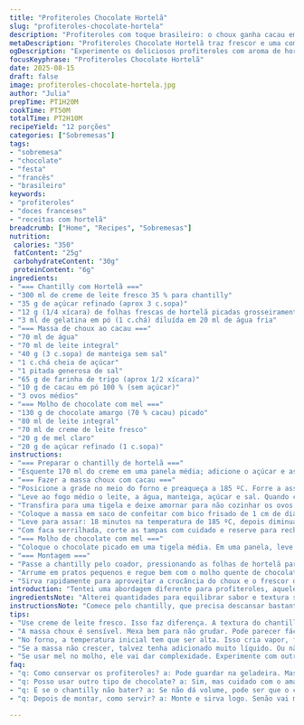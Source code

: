```yaml
---
title: "Profiteroles Chocolate Hortelã"
slug: "profiteroles-chocolate-hortela"
description: "Profiteroles com toque brasileiro: o choux ganha cacau em pó substituindo parte da farinha, o chantilly é aromatizado com folhas frescas de hortelã e usa gelatina para garantir estabilidade. A ganache combina chocolate amargo com creme de leite e mel em vez de siropo de milho, dando textura aveludada e sabor levemente floral. Ajustes nos tempos e na ordem do preparo valorizam a textura do pão de choux e evitam desgaste da gelatina. Recebi dicas valiosas sobre o ponto do chantilly com hortelã e a temperatura ideal do forno para manter o interior fofinho e a casquinha crocante do choux. Um legado de experiências, erros e acertos para quem não quer só seguir receita, mas entender cada flagrante de toque e sabor."
metaDescription: "Profiteroles Chocolate Hortelã traz frescor e uma combinação única de sabores brasileiros e franceses em um só prato."
ogDescription: "Experimente os deliciosos profiteroles com aroma de hortelã e molho de chocolate com mel, um toque brasileiro para uma receita clássica."
focusKeyphrase: "Profiteroles Chocolate Hortelã"
date: 2025-08-15
draft: false
image: profiteroles-chocolate-hortela.jpg
author: "Julia"
prepTime: PT1H20M
cookTime: PT50M
totalTime: PT2H10M
recipeYield: "12 porções"
categories: ["Sobremesas"]
tags:
- "sobremesa"
- "chocolate"
- "festa"
- "francês"
- "brasileiro"
keywords:
- "profiteroles"
- "doces franceses"
- "receitas com hortelã"
breadcrumb: ["Home", "Recipes", "Sobremesas"]
nutrition: 
 calories: "350"
 fatContent: "25g"
 carbohydrateContent: "30g"
 proteinContent: "6g"
ingredients:
- "=== Chantilly com Hortelã ==="
- "300 ml de creme de leite fresco 35 % para chantilly"
- "35 g de açúcar refinado (aprox 3 c.sopa)"
- "12 g (1/4 xícara) de folhas frescas de hortelã picadas grosseiramente"
- "3 ml de gelatina em pó (1 c.chá) diluída em 20 ml de água fria"
- "=== Massa de choux ao cacau ==="
- "70 ml de água"
- "70 ml de leite integral"
- "40 g (3 c.sopa) de manteiga sem sal"
- "1 c.chá cheia de açúcar"
- "1 pitada generosa de sal"
- "65 g de farinha de trigo (aprox 1/2 xícara)"
- "10 g de cacau em pó 100 % (sem açúcar)"
- "3 ovos médios"
- "=== Molho de chocolate com mel ==="
- "130 g de chocolate amargo (70 % cacau) picado"
- "80 ml de leite integral"
- "70 ml de creme de leite fresco"
- "20 g de mel claro"
- "20 g de açúcar refinado (1 c.sopa)"
instructions:
- "=== Preparar o chantilly de hortelã ==="
- "Esquente 170 ml do creme em uma panela média; adicione o açúcar e as folhas de hortelã. Assim que ferver, desligue o fogo, tampe e deixe em infusão por 12 minutos para dar aroma intenso mas sem amargar. Enquanto isso, hidrate a gelatina na água. Ela deve ficar inchada, macia, sem grumos. Integrar devagar a gelatina na mistura quente mexendo até dissolver completamente; só assim gelatina derrete bem sem vir bolota. Acrescente o restante do creme frio para frescor e para ajustar a temperatura. Passe para um bowl, cubra com filme encostado na superfície, evita película e cheiro. Guarde na geladeira de 8 a 10 horas, a gelatina precisa firmar devagar para que o chantilly mantenha sustentação depois de batido."
- "=== Fazer a massa choux com cacau ==="
- "Posicione a grade no meio do forno e preaqueça a 185 ºC. Forre a assadeira com papel manteiga ou tapete de silicone; o segredo: massa choux não gruda se tiver uma superfície antiaderente, facilita na hora de desenformar e assar de maneira uniforme."
- "Leve ao fogo médio o leite, a água, manteiga, açúcar e sal. Quando começar a ferver, retire do fogo e adicione imediatamente o cacau e a farinha de uma vez só. Misture vigorosamente com colher de pau até a massa desgrudar das bordas formando uma bola brilhante e lisa, isso leva cerca de 1,5 a 2 minutos. Volte ao fogo médio baixo mexendo por mais 4 minutos para ressecar bem a massa; isso evita que os profiteroles murchem depois de assados."
- "Transfira para uma tigela e deixe amornar para não cozinhar os ovos e irritar a massa. Incorpore geleosamente os ovos, um a um, batendo com colher de pau ou batedor plano até ficar homogêneo e com textura leve e firme; aqui não pode exagerar senão a massa fica muito mole e espalha na assadeira."
- "Coloque a massa em saco de confeitar com bico frisado de 1 cm de diâmetro. Faça 12 montinhos semelhantes, deixado espaço entre eles para crescerem. Bata o último ovo e use para pincelar com cuidado por cima, ajuda a formar a casquinha brilhante e dourada que vai segurar o ar dentro."
- "Leve para assar: 18 minutos na temperatura de 185 ºC, depois diminua para 175 ºC por mais 18 minutos. Evite abrir o forno antes de 30 minutos porque o choque térmico pode desinflar as massas. Sala o forno com a porta ligeiramente aberta, usando uma colher de pau, e deixe por 15 minutos para secar por dentro e manter crocante por fora. Resfrie completamente na grade - cerca de 1 hora."
- "Com faca serrilhada, corte as tampas com cuidado e reserve para rechear depois."
- "=== Molho de chocolate com mel ==="
- "Coloque o chocolate picado em uma tigela média. Em uma panela, leve ao fogo o leite, o creme, o açúcar e o mel. Assim que ferver, despeje quente sobre o chocolate e espere 60 segundos, sem mexer. O calor vai derreter o chocolate delicadamente. Bata com um fouet até ligar a mistura numa textura brilhante, cremosa e fluida. Mantenha aquecido em banho maria ou panela quente desligada, mexendo de vez em quando para evitar película."
- "=== Montagem ==="
- "Passe a chantilly pelo coador, pressionando as folhas de hortelã para extrair o aroma e textura. Bata na batedeira até formar picos firmes porém leves, não deixe bater demais ou vira manteiga. Faça a decoração com saco de confeitar, recheando bastante os profiteroles. Feche com as tampas delicadamente."
- "Arrume em pratos pequenos e regue bem com o molho quente de chocolate mel, que vai derreter o chantilly lentamente ao contato com a boca."
- "Sirva rapidamente para aproveitar a crocância do choux e o frescor da hortelã – quem espera muito perde a textura e sabor na umidade."
introduction: "Tentei uma abordagem diferente para profiteroles, aquele clássico francês que adoro, mas com um toque de frescor brasileiro. Substituí parte da farinha por cacau em pó para ter um pãozinho que brilha com uma cor mais escura e sabor mais profundo, sem perder leveza. A hortelã no chantilly vem de folhas fresquinhas, e a gelatina garante que ele aguente a montagem, sem escorrer ou murchar rápido. Uso mel no molho de chocolate para ter sabor mais complexo, com doçura natural que ajuda na textura, não só açúcar e siropo de milho. O segredo mesmo está no tempo certo de ressecar a massa no forno, essencial para evitar choux murchos. Se a ideia é impressionar com técnica e sabor original, vale a tentativa."
ingredientsNote: "Alterei quantidades para equilibrar sabor e textura sem pesar na doçura. A gelatina, que pode assustar quem não está acostumado, é a chave para o chantilly de hortelã não desmanchar rápido sob o molho quente. Quem não tem gelatina pode usar creme de leite fresco mais consistente (22 % creme) mas o resultado não fica tão firme, se for usar só creme, bata e sirva logo. O cacau em pó não pode ser substituído por achocolatado, interfere no sabor intenso. Mel aqui entrou no lugar do siropo de milho, pode trocar por glucose de milho, mas o mel dá um toque mais delicado. Prefira leite e creme frescos, bem gelados – ajudam na consistência dos cremes e no controle do ponto do chantilly. No mais, ovos frescos e manteiga branca fazem toda diferença no crescimento da massa e na textura do choux."
instructionsNote: "Comece pelo chantilly, que precisa descansar bastante para firmar; é um erro comum tentar montar sem tempo. Deixe a gelatina hidratar bem, se não dissolver direito pode formar grumos que comprometem a textura do chantilly. Na massa choux, mexa vigorosamente depois de colocar a farinha e cacau – o cheiro e som da massa soltando da panela indicam o ponto perfeito, nem mole demais nem seco demais. A adição dos ovos é sutil: se a massa tiver muito líquida, os profiteroles não seguram formato; se muito dura, difícil modelar e resultado fica pesado. O cuidado no forno vale ouro: temperatura alta cria vapor que cresce a massa, depois temperatura menor vai consolidar e dourar. O tempo de secagem com forno aberto ajuda a manter casquinha crocante, essencial no resultado final. No molho, o segredo é respeitar o tempo de repouso para o chocolate fundir sem estresse, evitando que vire massa endurecida. A montagem pede rapidez e delicadeza, chantilly gelado e profiteroles frios; assim evita que tudo murche antes de servir."
tips:
- "Use creme de leite fresco. Isso faz diferença. A textura do chantilly é fundamental. Gelatina ajuda a firmar. Cuidado para não deixar ele escorrer."
- "A massa choux é sensível. Mexa bem para não grudar. Pode parecer fácil, mas cada pequeno detalhe importa. O que importa é a consistência. Aprendi com erros."
- "No forno, a temperatura inicial tem que ser alta. Isso cria vapor, faz a massa crescer. Mas depois, diminua para garantir que asse por igual."
- "Se a massa não crescer, talvez tenha adicionado muito líquido. Ou não misturou bem. Testes anteriores me ensinaram isso. Tem que ter paciência."
- "Se usar mel no molho, ele vai dar complexidade. Experimente com outros açúcares, mas o mel é um toque pessoal. Qualidade é tudo na textura do molho."
faq:
- "q: Como conservar os profiteroles? a: Pode guardar na geladeira. Mas eles murcham rápido. Ideal é fazer e servir logo. Choux ama frescor."
- "q: Posso usar outro tipo de chocolate? a: Sim, mas cuidado com o amargo. O gosto muda e pode deixar o molho muito doce. Testei com chocolate ao leite, ficou diferente."
- "q: E se o chantilly não bater? a: Se não dá volume, pode ser que o creme não esteja frio o suficiente. Também pode ter batido demais. Fica ruim."
- "q: Depois de montar, como servir? a: Monte e sirva logo. Senão vai murchar. Se não tiver, pode incluir um pouco de açúcar para ajudar a manter a leveza."

---
```

